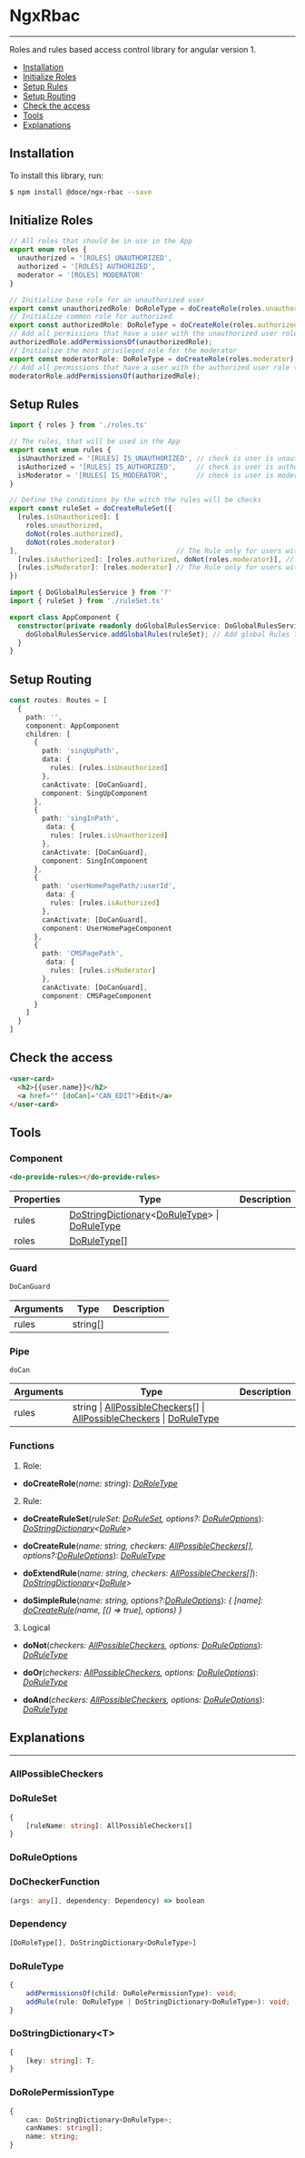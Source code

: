 # NgxRbac
----

Roles and rules based access control library for angular version 1.

* [Installation](#installation)
* [Initialize Roles](#initializeRole)
* [Setup Rules](#setupRules)
* [Setup Routing](#setupRouting)
* [Check the access](#checkTheAccess)
* [Tools](#tools)
* [Explanations](#explanations)


## Installation

To install this library, run:

```bash
$ npm install @doce/ngx-rbac --save 
```

## <a id="initializeRole"></a>Initialize Roles

```ts
// All roles that should be in use in the App
export enum roles {
  unauthorized = '[ROLES] UNAUTHORIZED',
  authorized = '[ROLES] AUTHORIZED',
  moderator = '[ROLES] MODERATOR'
}

// Initialize base role for an unauthorized user  
export const unauthorizedRole: DoRoleType = doCreateRole(roles.unauthorized);
// Initialize common role for authorized 
export const authorizedRole: DoRoleType = doCreateRole(roles.authorized);
// Add all permissions that have a user with the unauthorized user role to the authorized
authorizedRole.addPermissionsOf(unauthorizedRole);
// Initialize the most privileged role for the moderator  
export const moderatorRole: DoRoleType = doCreateRole(roles.moderator);
// Add all permissions that have a user with the authorized user role to the moderator
moderatorRole.addPermissionsOf(authorizedRole);
```

## <a id="setupRules"></a>Setup Rules

```ts
import { roles } from './roles.ts'

// The rules, that will be used in the App
export const enum rules {
  isUnauthorized = '[RULES] IS_UNAUTHORIZED', // check is user is unauthorized 
  isAuthorized = '[RULES] IS_AUTHORIZED',     // check is user is authorized
  isModerator = '[RULES] IS_MODERATOR',       // check is user is moderator
}

// Define the conditions by the witch the rules will be checks   
export const ruleSet = doCreateRuleSet({
  [rules.isUnauthorized]: [
    roles.unauthorized, 
    doNot(roles.authorized), 
    doNot(roles.moderator)
],                                       // The Rule only for users with unauthorized Role
  [rules.isAuthorized]: [roles.authorized, doNot(roles.moderator)], // The Rule only for users with authorized Role
  [rules.isModerator]: [roles.moderator] // The Rule only for users with moderator Role
})
```

```ts
import { DoGlobalRulesService } from '?'
import { ruleSet } from './ruleSet.ts'

export class AppComponent {
  constructor(private readonly doGlobalRulesService: DoGlobalRulesService) {
    doGlobalRulesService.addGlobalRules(ruleSet); // Add global Rules to the pull of global rules  
  }
}
```

## <a id="setupRouting"></a>Setup Routing

```ts
const routes: Routes = [
  {
    path: '',
    component: AppComponent
    children: [
      {
        path: 'singUpPath',
        data: {
          rules: [rules.isUnauthorized]
        },
        canActivate: [DoCanGuard],
        component: SingUpComponent
      },
      {
        path: 'singInPath',
         data: {
          rules: [rules.isUnauthorized]
        },
        canActivate: [DoCanGuard],
        component: SingInComponent
      },
      {
        path: 'userHomePagePath/:userId',
         data: {
          rules: [rules.isAuthorized]
        },
        canActivate: [DoCanGuard],
        component: UserHomePageComponent
      },
      {
        path: 'CMSPagePath',
         data: {
          rules: [rules.isModerator]
        },
        canActivate: [DoCanGuard],
        component: CMSPageComponent
      }
    ]
  }
]
```

## <a id="checkTheAccess"></a>Check the access


```html
<user-card>
  <h2>{{user.name}}</h2>
  <a href="" [doCan]="CAN_EDIT">Edit</a>
</user-card>
```

## Tools
### Component

```html 
<do-provide-rules></do-provide-rules>
```

| Properties | Type | Description |
| --- | --- | --- |
| rules | [DoStringDictionary](#DoStringDictionary)\<[DoRuleType](#DoRuleType)> \| [DoRuleType](#DoRuleType) |  |
| roles | [DoRuleType](#DoRuleType)[] |  |

### Guard

```ts
DoCanGuard
```

| Arguments | Type | Description |
| --- | --- | --- |
| rules | string[] |  |


### Pipe

`doCan`

| Arguments | Type | Description |
| --- | --- | --- |
| rules | string \| [AllPossibleCheckers](#AllPossibleCheckers)[] \| [AllPossibleCheckers](#AllPossibleCheckers) \| [DoRuleType](#DoRuleType) |  |


### Functions

1. Role:

- **doCreateRole**(*name: string*): *[DoRoleType](#DoRoleType)*

2. Rule: 

- **doCreateRuleSet**(*ruleSet: [DoRuleSet](#DoRuleSet), options?: [DoRuleOptions](#DoRuleOptions)*): *[DoStringDictionary](#DoStringDictionary)\<[DoRule](#DoRule)\>*

- <a id="doCreateRule"></a>**doCreateRule**(*name: string, checkers: [AllPossibleCheckers](#AllPossibleCheckers)[], options?:[DoRuleOptions](#DoRuleOptions)*): *[DoRuleType](#DoRuleType)*

- **doExtendRule**(*name: string,  checkers: [AllPossibleCheckers](#AllPossibleCheckers)[]*): *[DoStringDictionary](#DoStringDictionary)\<[DoRule](#DoRule)\>*

- **doSimpleRule**(*name: string, options?:[DoRuleOptions](#DoRuleOptions)*): *{ [name]: [doCreateRule](#doCreateRule)(name, [() => true], options) }*

3. Logical

- **doNot**(*checkers: [AllPossibleCheckers](#AllPossibleCheckers), options: [DoRuleOptions](#DoRuleOptions)*): *[DoRuleType](#DoRuleType)*

- **doOr**(*checkers: [AllPossibleCheckers](#AllPossibleCheckers), options: [DoRuleOptions](#DoRuleOptions)*): *[DoRuleType](#DoRuleType)*

- **doAnd**(*checkers:  [AllPossibleCheckers](#AllPossibleCheckers), options: [DoRuleOptions](#DoRuleOptions)*): *[DoRuleType](#DoRuleType)*

## Explanations
----
### <a id="AllPossibleCheckers"></a>AllPossibleCheckers


### <a id="DoRuleSet"></a>DoRuleSet
```ts
{
    [ruleName: string]: AllPossibleCheckers[]
}
```

### <a id="DoRuleOptions"></a>DoRuleOptions

### <a id="DoCheckerFunction"></a>DoCheckerFunction
```ts
(args: any[], dependency: Dependency) => boolean
```

### <a id="Dependency"></a>Dependency
```ts
[DoRoleType[], DoStringDictionary<DoRuleType>]
```

### <a id="DoRuleType"></a>DoRuleType
```ts
{
    addPermissionsOf(child: DoRolePermissionType): void;
    addRule(rule: DoRuleType | DoStringDictionary<DoRuleType>): void;
}
```


### <a id="DoStringDictionary"></a>DoStringDictionary\<T>
```ts
{
    [key: string]: T;
}
```

### <a id="DoRolePermissionType"></a>DoRolePermissionType
```ts
{
    can: DoStringDictionary<DoRuleType>;
    canNames: string[];
    name: string;
}
```

